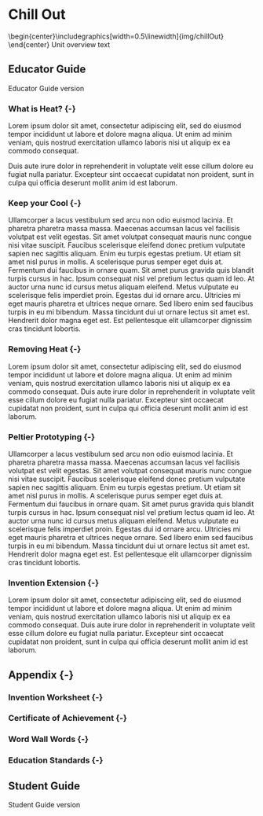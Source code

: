 

# Chill Out

\begin{center}\includegraphics[width=0.5\linewidth]{img/chillOut} \end{center}
Unit overview text

## Educator Guide
Educator Guide version

### What is Heat? {-}
Lorem ipsum dolor sit amet, consectetur adipiscing elit, sed do eiusmod tempor incididunt ut labore et dolore magna aliqua. Ut enim ad minim veniam, quis nostrud exercitation ullamco laboris nisi ut aliquip ex ea commodo consequat.

<!--```{block, type='invention'}
Sit amet volutpat consequat mauris nunc congue nisi vitae suscipit. Faucibus scelerisque eleifend donec pretium vulputate sapien nec sagittis aliquam.
```-->

Duis aute irure dolor in reprehenderit in voluptate velit esse cillum dolore eu fugiat nulla pariatur. Excepteur sint occaecat cupidatat non proident, sunt in culpa qui officia deserunt mollit anim id est laborum.

### Keep your Cool {-}
Ullamcorper a lacus vestibulum sed arcu non odio euismod lacinia. Et pharetra pharetra massa massa. Maecenas accumsan lacus vel facilisis volutpat est velit egestas. Sit amet volutpat consequat mauris nunc congue nisi vitae suscipit. Faucibus scelerisque eleifend donec pretium vulputate sapien nec sagittis aliquam. Enim eu turpis egestas pretium. Ut etiam sit amet nisl purus in mollis. A scelerisque purus semper eget duis at. Fermentum dui faucibus in ornare quam. Sit amet purus gravida quis blandit turpis cursus in hac. Ipsum consequat nisl vel pretium lectus quam id leo. At auctor urna nunc id cursus metus aliquam eleifend. Metus vulputate eu scelerisque felis imperdiet proin. Egestas dui id ornare arcu. Ultricies mi eget mauris pharetra et ultrices neque ornare. Sed libero enim sed faucibus turpis in eu mi bibendum. Massa tincidunt dui ut ornare lectus sit amet est. Hendrerit dolor magna eget est. Est pellentesque elit ullamcorper dignissim cras tincidunt lobortis.

### Removing Heat {-}
Lorem ipsum dolor sit amet, consectetur adipiscing elit, sed do eiusmod tempor incididunt ut labore et dolore magna aliqua. Ut enim ad minim veniam, quis nostrud exercitation ullamco laboris nisi ut aliquip ex ea commodo consequat. Duis aute irure dolor in reprehenderit in voluptate velit esse cillum dolore eu fugiat nulla pariatur. Excepteur sint occaecat cupidatat non proident, sunt in culpa qui officia deserunt mollit anim id est laborum.

### Peltier Prototyping {-}
Ullamcorper a lacus vestibulum sed arcu non odio euismod lacinia. Et pharetra pharetra massa massa. Maecenas accumsan lacus vel facilisis volutpat est velit egestas. Sit amet volutpat consequat mauris nunc congue nisi vitae suscipit. Faucibus scelerisque eleifend donec pretium vulputate sapien nec sagittis aliquam. Enim eu turpis egestas pretium. Ut etiam sit amet nisl purus in mollis. A scelerisque purus semper eget duis at. Fermentum dui faucibus in ornare quam. Sit amet purus gravida quis blandit turpis cursus in hac. Ipsum consequat nisl vel pretium lectus quam id leo. At auctor urna nunc id cursus metus aliquam eleifend. Metus vulputate eu scelerisque felis imperdiet proin. Egestas dui id ornare arcu. Ultricies mi eget mauris pharetra et ultrices neque ornare. Sed libero enim sed faucibus turpis in eu mi bibendum. Massa tincidunt dui ut ornare lectus sit amet est. Hendrerit dolor magna eget est. Est pellentesque elit ullamcorper dignissim cras tincidunt lobortis.

### Invention Extension {-}
Lorem ipsum dolor sit amet, consectetur adipiscing elit, sed do eiusmod tempor incididunt ut labore et dolore magna aliqua. Ut enim ad minim veniam, quis nostrud exercitation ullamco laboris nisi ut aliquip ex ea commodo consequat. Duis aute irure dolor in reprehenderit in voluptate velit esse cillum dolore eu fugiat nulla pariatur. Excepteur sint occaecat cupidatat non proident, sunt in culpa qui officia deserunt mollit anim id est laborum.

## Appendix {-}

### Invention Worksheet {-}

### Certificate of Achievement {-} 

### Word Wall Words {-} 

### Education Standards {-}


## Student Guide
Student Guide version
